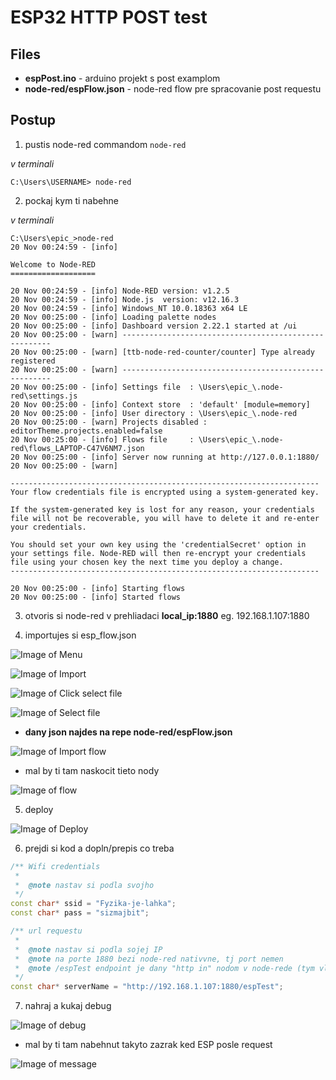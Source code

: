 # ESP32 HTTP POST test
## Files
* **espPost.ino** - arduino projekt s post examplom
* **node-red/espFlow.json** - node-red flow pre spracovanie post requestu

## Postup
1. pustis node-red commandom `node-red`

*v terminali*
```
C:\Users\USERNAME> node-red
```

2. pockaj kym ti nabehne

*v terminali*
```
C:\Users\epic_>node-red
20 Nov 00:24:59 - [info]

Welcome to Node-RED
===================

20 Nov 00:24:59 - [info] Node-RED version: v1.2.5
20 Nov 00:24:59 - [info] Node.js  version: v12.16.3
20 Nov 00:24:59 - [info] Windows_NT 10.0.18363 x64 LE
20 Nov 00:25:00 - [info] Loading palette nodes
20 Nov 00:25:00 - [info] Dashboard version 2.22.1 started at /ui
20 Nov 00:25:00 - [warn] ------------------------------------------------------
20 Nov 00:25:00 - [warn] [ttb-node-red-counter/counter] Type already registered
20 Nov 00:25:00 - [warn] ------------------------------------------------------
20 Nov 00:25:00 - [info] Settings file  : \Users\epic_\.node-red\settings.js
20 Nov 00:25:00 - [info] Context store  : 'default' [module=memory]
20 Nov 00:25:00 - [info] User directory : \Users\epic_\.node-red
20 Nov 00:25:00 - [warn] Projects disabled : editorTheme.projects.enabled=false
20 Nov 00:25:00 - [info] Flows file     : \Users\epic_\.node-red\flows_LAPTOP-C47V6NM7.json
20 Nov 00:25:00 - [info] Server now running at http://127.0.0.1:1880/
20 Nov 00:25:00 - [warn]

---------------------------------------------------------------------
Your flow credentials file is encrypted using a system-generated key.

If the system-generated key is lost for any reason, your credentials
file will not be recoverable, you will have to delete it and re-enter
your credentials.

You should set your own key using the 'credentialSecret' option in
your settings file. Node-RED will then re-encrypt your credentials
file using your chosen key the next time you deploy a change.
---------------------------------------------------------------------

20 Nov 00:25:00 - [info] Starting flows
20 Nov 00:25:00 - [info] Started flows
```

3. otvoris si node-red v prehliadaci **local_ip:1880** eg. 192.168.1.107:1880

4. importujes si esp_flow.json

![Image of Menu](https://raw.githubusercontent.com/vtothsvk/espPost/main/images/menu.png)

![Image of Import](https://raw.githubusercontent.com/vtothsvk/espPost/main/images/import.png)

![Image of Click select file](https://raw.githubusercontent.com/vtothsvk/espPost/main/images/click_select.png)

![Image of Select file](https://raw.githubusercontent.com/vtothsvk/espPost/main/images/select_file.png)

* **dany json najdes na repe node-red/espFlow.json**

![Image of Import flow](https://raw.githubusercontent.com/vtothsvk/espPost/main/images/import_file.png)

* mal by ti tam naskocit tieto nody

![Image of flow](https://raw.githubusercontent.com/vtothsvk/espPost/main/images/flow.png)

5. deploy

![Image of Deploy](https://raw.githubusercontent.com/vtothsvk/espPost/main/images/deploy.png)

6. prejdi si kod a dopln/prepis co treba

```C++
/** Wifi credentials
 * 
 *  @note nastav si podla svojho
 */
const char* ssid = "Fyzika-je-lahka";
const char* pass = "sizmajbit";

/** url requestu
 * 
 *  @note nastav si podla sojej IP
 *  @note na porte 1880 bezi node-red nativvne, tj port nemen
 *  @note /espTest endpoint je dany "http in" nodom v node-rede (tym vlavo) keby si ho chcel nahodou zmenit
 */
const char* serverName = "http://192.168.1.107:1880/espTest";
```

7. nahraj a kukaj debug

![Image of debug](https://raw.githubusercontent.com/vtothsvk/espPost/main/images/debug.png)

* mal by ti tam nabehnut takyto zazrak ked ESP posle request

![Image of message](https://raw.githubusercontent.com/vtothsvk/espPost/main/images/payload.png)
